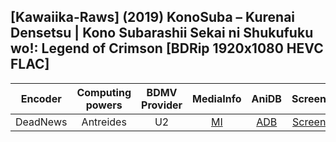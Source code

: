 ## [Kawaiika-Raws] (2019) KonoSuba – Kurenai Densetsu | Kono Subarashii Sekai ni Shukufuku wo!: Legend of Crimson [BDRip 1920x1080 HEVC FLAC]

| Encoder  | Computing powers | BDMV Provider | MediaInfo | AniDB |  Screens  |
| :------: | :--------------: | :-----------: | :-------: | :---: | :-------: |
| DeadNews |    Antreides     |      U2       |   [MI]    | [ADB] | [Screens] |

[adb]: https://anidb.net/anime/13310
[mi]: https://bin.disroot.org/?db6513a0c8e9b3b9#Bqvige4pbxhQdxb3JaRoYuzXhVAVZ348dqUUovAbxHF9
[screens]: https://slow.pics/c/g1G1SU7s
